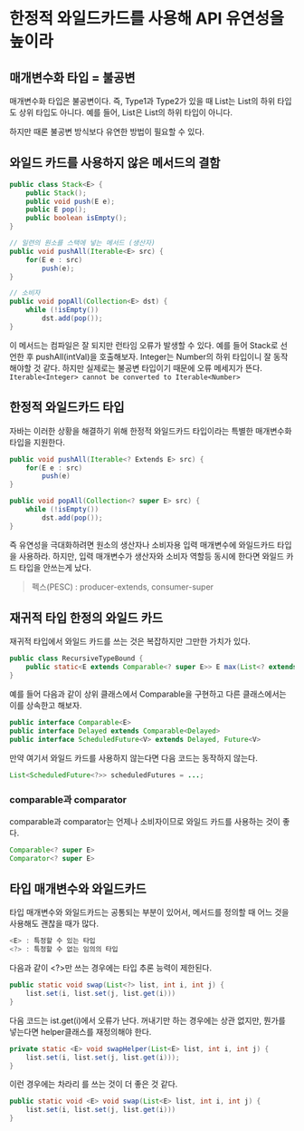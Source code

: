 # 한정적 와일드카드를 사용해 API 유연성을 높이라
## 매개변수화 타입 = 불공변
 매개변수화 타입은 불공변이다. 즉, Type1과 Type2가 있을 때 List<Type1>는 List<Type2>의 하위 타입도 상위 타입도 아니다.
 예를 들어, List<String>은 List<Object>의 하위 타입이 아니다. 
 
하지만 때론 불공변 방식보다 유연한 방법이 필요할 수 있다. 

## 와일드 카드를 사용하지 않은 메서드의 결함
~~~java
public class Stack<E> {
    public Stack();
    public void push(E e);
    public E pop();
    public boolean isEmpty();
}

// 일련의 원소를 스택에 넣는 메서드 (생산자)
public void pushAll(Iterable<E> src) {
    for(E e : src) 
        push(e);
}

// 소비자
public void popAll(Collection<E> dst) {
    while (!isEmpty()) 
        dst.add(pop());
}
~~~
이 메서드는 컴파일은 잘 되지만 런타임 오류가 발생할 수 있다. 예를 들어 Stack<Number>로 선언한 후 pushAll(intVal)을 호출해보자.
Integer는 Number의 하위 타입이니 잘 동작해야할 것 같다. 하지만 실제로는 불공변 타입이기 때문에 오류 메세지가 뜬다. <br>
`Iterable<Integer> cannot be converted to Iterable<Number> `

## 한정적 와일드카드 타입 
자바는 이러한 상황을 해결하기 위해 한정적 와일드카드 타입이라는 특별한 매개변수화 타입을 지원한다. 
~~~java
public void pushAll(Iterable<? Extends E> src) {
    for(E e : src) 
        push(e)
}

public void popAll(Collection<? super E> src) {
    while (!isEmpty())
        dst.add(pop());
}
~~~

즉 유연성을 극대화하려면 원소의 생산자나 소비자용 입력 매개변수에 와일드카드 타입을 사용하라. 
하지만, 입력 매개변수가 생산자와 소비자 역할등 동시에 한다면 와일드 카드 타입을 안쓰는게 났다.
 > 펙스(PESC) : producer-extends, consumer-super


## 재귀적 타입 한정의 와일드 카드
재귀적 타입에서 와일드 카드를 쓰는 것은 복잡하지만 그만한 가치가 있다. 
~~~java
public class RecursiveTypeBound {
    public static<E extends Comparable<? super E>> E max(List<? extends E> list) {}
}
~~~

예를 들어 다음과 같이 상위 클래스에서 Comparable을 구현하고 다른 클래스에서는 이를 상속한고 해보자.
~~~java
public interface Comparable<E>
public interface Delayed extends Comparable<Delayed>
public interface ScheduledFuture<V> extends Delayed, Future<V>
~~~

만약 여기서 와일드 카드를 사용하지 않는다면 다음 코드는 동작하지 않는다.
~~~java
List<ScheduledFuture<?>> scheduledFutures = ...;
~~~

### comparable과 comparator
comparable과 comparator는 언제나 소비자이므로 와일드 카드를 사용하는 것이 좋다.
~~~java
Comparable<? super E>
Comparator<? super E>
~~~

## 타입 매개변수와 와일드카드 
타입 매개변수와 와일드카드는 공통되는 부분이 있어서, 메서드를 정의할 때 어느 것을 사용해도 괜찮을 때가 많다. 
~~~java
<E> : 특정할 수 있는 타입 
<?> : 특정할 수 없는 임의의 타입
~~~

다음과 같이 <?>만 쓰는 경우에는 타입 추론 능력이 제한된다. 
~~~java
public static void swap(List<?> list, int i, int j) {
    list.set(i, list.set(j, list.get(i)))
}
~~~

다음 코드는 ist.get(i)에서 오류가 난다. 꺼내기만 하는 경우에는 상관 없지만, 뭔가를 넣는다면 helper클래스를 재정의해야 한다.
~~~java
private static <E> void swapHelper(List<E> list, int i, int j) {
    list.set(i, list.set(j, list.get(i)));    
}
~~~

이런 경우에는 차라리 <E>를 쓰는 것이 더 좋은 것 같다.
~~~java
public static void <E> void swap(List<E> list, int i, int j) {
    list.set(i, list.set(j, list.get(i)))
}
~~~